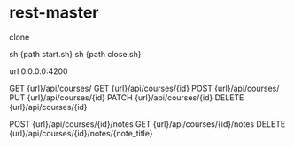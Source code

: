 # rest-master
clone 

sh {path start.sh}
sh {path close.sh}

url 0.0.0.0:4200

GET {url}/api/courses/
GET {url}/api/courses/{id}
POST {url}/api/courses/
PUT {url}/api/courses/{id}
PATCH {url}/api/courses/{id}
DELETE {url}/api/courses/{id}


POST {url}/api/courses/{id}/notes 
GET {url}/api/courses/{id}/notes 
DELETE {url}/api/courses/{id}/notes/{note_title} 